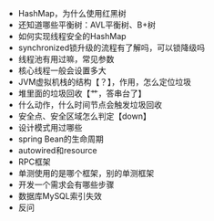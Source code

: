 - HashMap，为什么使用红黑树
- 还知道哪些平衡树：AVL平衡树、B+树
- 如何实现线程安全的HashMap
- synchronized锁升级的流程有了解吗，可以锁降级吗
- 线程池有用过嘛，常见参数
- 核心线程一般会设置多大
- JVM虚拟机栈的结构【？】，作用，怎么定位垃圾
- 堆里面的垃圾回收【艹，答串台了】
- 什么动作，什么时间节点会触发垃圾回收
- 安全点、安全区域怎么判定【down】
- 设计模式用过哪些
- spring Bean的生命周期
- autowired和resource
- RPC框架
- 单测使用的是哪个框架，别的单测框架
- 开发一个需求会有哪些步骤
- 数据库MySQL索引失效
- 反问
